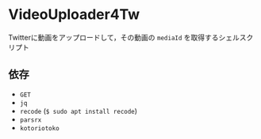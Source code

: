 # VideoUploader4Tw
Twitterに動画をアップロードして，その動画の `mediaId` を取得するシェルスクリプト

## 依存
- `GET`
- `jq`
- `recode` (`$ sudo apt install recode`)
- `parsrx`
- `kotoriotoko`
